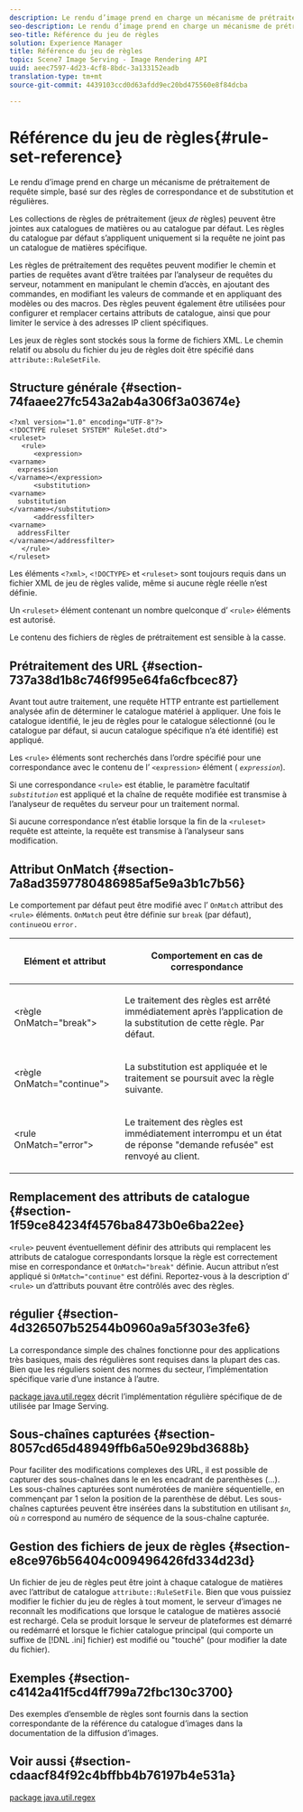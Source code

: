 ```yaml
---
description: Le rendu d’image prend en charge un mécanisme de prétraitement de requête simple, basé sur des règles de correspondance et de substitution  et régulières.
seo-description: Le rendu d’image prend en charge un mécanisme de prétraitement de requête simple, basé sur des règles de correspondance et de substitution  et régulières.
seo-title: Référence du jeu de règles
solution: Experience Manager
title: Référence du jeu de règles
topic: Scene7 Image Serving - Image Rendering API
uuid: aeec7597-4d23-4cf8-8bdc-3a133152eadb
translation-type: tm+mt
source-git-commit: 4439103ccd0d63afdd9ec20bd475560e8f84dcba

---
```



# Référence du jeu de règles{#rule-set-reference}

Le rendu d’image prend en charge un mécanisme de prétraitement de requête simple, basé sur des règles de correspondance et de substitution  et régulières.

<!--<a id="section_F44601A65CE1451EAD0A449C66B773CC"></a>-->

Les collections de règles de prétraitement (jeux *de* règles) peuvent être jointes aux catalogues de matières ou au catalogue par défaut. Les règles du catalogue par défaut s’appliquent uniquement si la requête ne joint pas un catalogue de matières spécifique.

Les règles de prétraitement des requêtes peuvent modifier le chemin et  parties de requêtes avant d’être traitées par l’analyseur de requêtes du serveur, notamment en manipulant le chemin d’accès, en ajoutant des commandes, en modifiant les valeurs de commande et en appliquant des modèles ou des macros. Des règles peuvent également être utilisées pour configurer et remplacer certains attributs de catalogue, ainsi que pour limiter le service à des adresses IP client spécifiques.

Les jeux de règles sont stockés sous la forme de fichiers  XML. Le chemin relatif ou absolu du fichier du jeu de règles doit être spécifié dans `attribute::RuleSetFile`.

## Structure générale {#section-74faaee27fc543a2ab4a306f3a03674e}

```
<?xml version="1.0" encoding="UTF-8"?>
<!DOCTYPE ruleset SYSTEM" RuleSet.dtd">
<ruleset>
   <rule>
      <expression>
<varname>
  expression
</varname></expression>
      <substitution>
<varname>
  substitution
</varname></substitution>
      <addressfilter>
<varname>
  addressFilter
</varname></addressfilter>
   </rule>
</ruleset>
```

Les éléments `<?xml>`, `<!DOCTYPE>` et `<ruleset>` sont toujours requis dans un fichier XML de jeu de règles valide, même si aucune règle réelle n’est définie.

Un `<ruleset>` élément contenant un nombre quelconque d’ `<rule>` éléments est autorisé.

Le contenu des fichiers de règles de prétraitement est sensible à la casse.

## Prétraitement des URL {#section-737a38d1b8c746f995e64fa6cfbcec87}

Avant tout autre traitement, une requête HTTP entrante est partiellement analysée afin de déterminer le catalogue matériel à appliquer. Une fois le catalogue identifié, le jeu de règles pour le catalogue sélectionné (ou le catalogue par défaut, si aucun catalogue spécifique n’a été identifié) est appliqué.

Les `<rule>` éléments sont recherchés dans l’ordre spécifié pour une correspondance avec le contenu de l’ `<expression>` élément ( *`expression`*).

Si une correspondance `<rule>` est établie, le paramètre facultatif *`substitution`* est appliqué et la chaîne de requête modifiée est transmise à l’analyseur de requêtes du serveur pour un traitement normal.

Si aucune correspondance n’est établie lorsque la fin de la `<ruleset>` requête est atteinte, la requête est transmise à l’analyseur sans modification.

## Attribut OnMatch {#section-7a8ad3597780486985af5e9a3b1c7b56}

Le comportement par défaut peut être modifié avec l’ `OnMatch` attribut des `<rule>` éléments. `OnMatch` peut être définie sur `break` (par défaut), `continue`ou `error.`

<table id="table_4CABF55B33854A128D5F326B31C6C397"> 
 <thead> 
  <tr> 
   <th colname="col1" class="entry"> <p>Elément et attribut </p> </th> 
   <th colname="col2" class="entry"> <p>Comportement en cas de correspondance </p> </th> 
  </tr> 
 </thead>
 <tbody> 
  <tr> 
   <td colname="col1"> <p><span class="codeph"> &lt;règle OnMatch="break"&gt;</span> </p> </td> 
   <td colname="col2"> <p>Le traitement des règles est arrêté immédiatement après l’application de la substitution de cette règle. Par défaut. </p> </td> 
  </tr> 
  <tr> 
   <td colname="col1"> <p><span class="codeph"> &lt;règle OnMatch="continue"&gt;</span> </p> </td> 
   <td colname="col2"> <p>La substitution est appliquée et le traitement se poursuit avec la règle suivante. </p> </td> 
  </tr> 
  <tr> 
   <td colname="col1"> <p><span class="codeph"> &lt;rule OnMatch="error"&gt;</span> </p> </td> 
   <td colname="col2"> <p>Le traitement des règles est immédiatement interrompu et un état de réponse "demande refusée" est renvoyé au client. </p> </td> 
  </tr> 
 </tbody> 
</table>

## Remplacement des attributs de catalogue {#section-1f59ce84234f4576ba8473b0e6ba22ee}

`<rule>` peuvent éventuellement définir des attributs qui remplacent les attributs de catalogue correspondants lorsque la règle est correctement mise en correspondance et `OnMatch="break"` définie. Aucun attribut n’est appliqué si `OnMatch="continue"` est défini. Reportez-vous à la description d’ `<rule>` un d’attributs pouvant être contrôlés avec des règles.

##  régulier {#section-4d326507b52544b0960a9a5f303e3fe6}

La correspondance simple des chaînes fonctionne pour des applications très basiques, mais des   régulières sont requises dans la plupart des cas. Bien que les   réguliers soient des normes du secteur, l’implémentation spécifique varie d’une instance à l’autre.

[package java.util.regex](https://www2.cs.duke.edu/csed/java/jdk1.4.2/docs/api/) décrit l’implémentation  régulière spécifique de  de utilisée par Image Serving.

## Sous-chaînes capturées {#section-8057cd65d48949ffb6a50e929bd3688b}

Pour faciliter des modifications complexes des URL, il est possible de capturer des sous-chaînes dans le   en les encadrant de parenthèses (...). Les sous-chaînes capturées sont numérotées de manière séquentielle, en commençant par 1 selon la position de la parenthèse de début. Les sous-chaînes capturées peuvent être insérées dans la substitution en utilisant *`$n`*, où *`n`* correspond au numéro de séquence de la sous-chaîne capturée.

## Gestion des fichiers de jeux de règles {#section-e8ce976b56404c009496426fd334d23d}

Un fichier de jeu de règles peut être joint à chaque catalogue de matières avec l’attribut de catalogue `attribute::RuleSetFile`. Bien que vous puissiez modifier le fichier du jeu de règles à tout moment, le serveur d’images ne reconnaît les modifications que lorsque le catalogue de matières associé est rechargé. Cela se produit lorsque le serveur de plateformes est démarré ou redémarré et lorsque le fichier catalogue principal (qui comporte un suffixe de [!DNL .ini] fichier) est modifié ou &quot;touché&quot; (pour modifier la date du fichier).

## Exemples {#section-c4142a41f5cd4ff799a72fbc130c3700}

Des exemples d’ensemble de règles sont fournis dans la section correspondante de la référence du catalogue d’images dans la documentation de la diffusion d’images.

## Voir aussi {#section-cdaacf84f92c4bffbb4b76197b4e531a}

[package java.util.regex](https://www2.cs.duke.edu/csed/java/jdk1.4.2/docs/api/)

